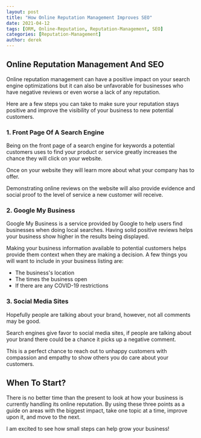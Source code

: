 ```yaml
---
layout: post
title: "How Online Reputation Management Improves SEO"
date: 2021-04-12
tags: [ORM, Online-Reputation, Reputation-Management, SEO]
categories: [Reputation-Management]
author: derek
---
```


## Online Reputation Management And SEO

Online reputation management can have a positive impact on your search engine optimizations but it can also be unfavorable for businesses who have negative reviews or even worse a lack of any reputation.

Here are a few steps you can take to make sure your reputation stays positive and improve the visibility of your business to new potential customers.

### 1. Front Page Of A Search Engine

Being on the front page of a search engine for keywords a potential customers uses to find your product or service greatly increases the chance they will click on your website.

Once on your website they will learn more about what your company has to offer.

Demonstrating online reviews on the website will also provide evidence and social proof to the level of service a new customer will receive.

### 2. Google My Business

Google My Business is a service provided by Google to help users find businesses when doing local searches. Having solid positive reviews helps your business show higher in the results being displayed.

Making your business information available to potential customers helps provide them context when they are making a decision. A few things you will want to include in your business listing are:

* The business's location
* The times the business open
* If there are any COVID-19 restrictions

### 3. Social Media Sites

Hopefully people are talking about your brand, however, not all comments may be good.

Search engines give favor to social media sites, if people are talking about your brand there could be a chance it picks up a negative comment.

This is a perfect chance to reach out to unhappy customers with compassion and empathy to show others you do care about your customers.

## When To Start?

There is no better time than the present to look at how your business is currently handling its online reputation. By using these three points as a guide on areas with the biggest impact, take one topic at a time, improve upon it, and move to the next.

I am excited to see how small steps can help grow your business!
